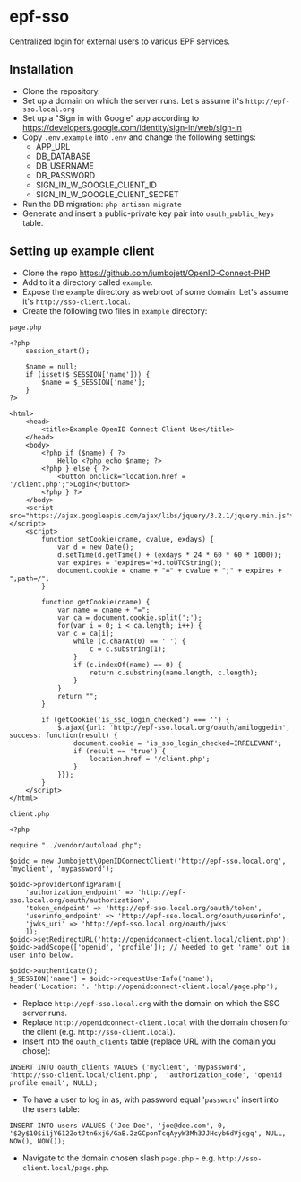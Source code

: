 # epf-sso
Centralized login for external users to various EPF services.

## Installation

- Clone the repository.
- Set up a domain on which the server runs. Let's assume it's `http://epf-sso.local.org`
- Set up a "Sign in with Google" app according to https://developers.google.com/identity/sign-in/web/sign-in
- Copy `.env.example` into `.env` and change the following settings:
   - APP_URL
   - DB_DATABASE
   - DB_USERNAME
   - DB_PASSWORD
   - SIGN_IN_W_GOOGLE_CLIENT_ID
   - SIGN_IN_W_GOOGLE_CLIENT_SECRET
- Run the DB migration: `php artisan migrate`
- Generate and insert a public-private key pair into `oauth_public_keys` table.

## Setting up example client

- Clone the repo https://github.com/jumbojett/OpenID-Connect-PHP
- Add to it a directory called `example`.
- Expose the `example` directory as webroot of some domain. Let's assume it's `http://sso-client.local`.
- Create the following two files in `example` directory:

`page.php`

    <?php
        session_start();
    
        $name = null;
        if (isset($_SESSION['name'])) {
            $name = $_SESSION['name'];
        }
    ?>
    
    <html>
        <head>
            <title>Example OpenID Connect Client Use</title>
        </head>
        <body>
            <?php if ($name) { ?>
                Hello <?php echo $name; ?>
            <?php } else { ?>
                <button onclick="location.href = '/client.php';">Login</button>
            <?php } ?>
        </body>
        <script src="https://ajax.googleapis.com/ajax/libs/jquery/3.2.1/jquery.min.js"></script>
        <script>
            function setCookie(cname, cvalue, exdays) {
                var d = new Date();
                d.setTime(d.getTime() + (exdays * 24 * 60 * 60 * 1000));
                var expires = "expires="+d.toUTCString();
                document.cookie = cname + "=" + cvalue + ";" + expires + ";path=/";
            }
    
            function getCookie(cname) {
                var name = cname + "=";
                var ca = document.cookie.split(';');
                for(var i = 0; i < ca.length; i++) {
                var c = ca[i];
                    while (c.charAt(0) == ' ') {
                        c = c.substring(1);
                    }
                    if (c.indexOf(name) == 0) {
                        return c.substring(name.length, c.length);
                    }
                }
                return "";
            }
    
            if (getCookie('is_sso_login_checked') === '') {
                $.ajax({url: 'http://epf-sso.local.org/oauth/amiloggedin', success: function(result) {
                    document.cookie = 'is_sso_login_checked=IRRELEVANT';
                    if (result == 'true') {
                        location.href = '/client.php';
                    }
                }});
            }
        </script>
    </html>
    
    
`client.php`

    <?php
    
    require "../vendor/autoload.php";
    
    $oidc = new Jumbojett\OpenIDConnectClient('http://epf-sso.local.org', 'myclient', 'mypassword');
    
    $oidc->providerConfigParam([
        'authorization_endpoint' => 'http://epf-sso.local.org/oauth/authorization',
        'token_endpoint' => 'http://epf-sso.local.org/oauth/token',
        'userinfo_endpoint' => 'http://epf-sso.local.org/oauth/userinfo',
        'jwks_uri' => 'http://epf-sso.local.org/oauth/jwks'    
        ]);
    $oidc->setRedirectURL('http://openidconnect-client.local/client.php');
    $oidc->addScope(['openid', 'profile']); // Needed to get 'name' out in user info below.
    
    $oidc->authenticate();
    $_SESSION['name'] = $oidc->requestUserInfo('name');
    header('Location: '. 'http://openidconnect-client.local/page.php');
    
- Replace `http://epf-sso.local.org` with the domain on which the SSO server runs.
- Replace `http://openidconnect-client.local` with the domain chosen for the client (e.g. `http://sso-client.local`).
- Insert into the `oauth_clients` table (replace URL with the domain you chose):

`INSERT INTO oauth_clients VALUES ('myclient', 'mypassword', 'http://sso-client.local/client.php', 
'authorization_code', 'openid profile email', NULL);`

- To have a user to log in as, with password equal '`password`' insert into the `users` table:

`INSERT INTO users VALUES ('Joe Doe', 'joe@doe.com', 0, '$2y$10$i1jY612ZotJtn6xj6/GaB.2zGCponTcqAyyW3Mh3JJHcyb6dVjqgq',
NULL, NOW(), NOW());`

- Navigate to the domain chosen slash `page.php` - e.g. `http://sso-client.local/page.php`.